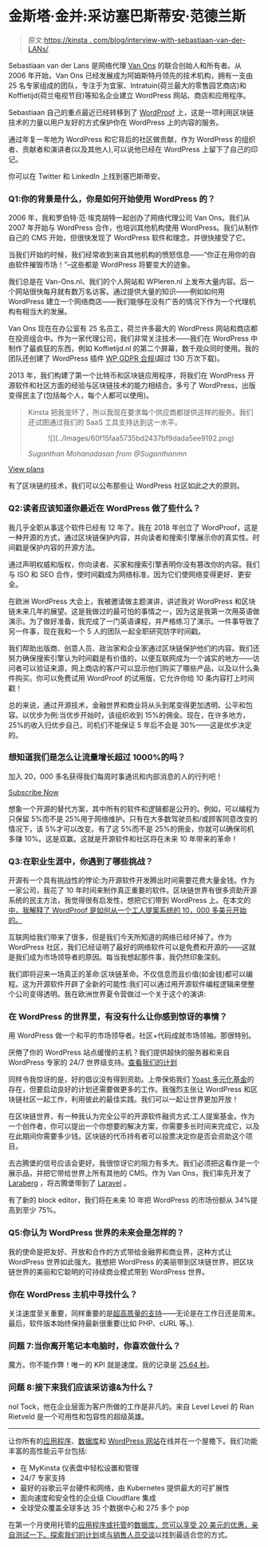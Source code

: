 # 金斯塔·金并:采访塞巴斯蒂安·范德兰斯

> 原文:[https://kinsta . com/blog/interview-with-sebastiaan-van-der-LANs/](https://kinsta.com/blog/interview-with-sebastiaan-van-der-lans/)

Sebastiaan van der Lans 是网络代理 [Van Ons](http://van-ons.nl/en) 的联合创始人和所有者。从 2006 年开始，Van Ons 已经发展成为阿姆斯特丹领先的技术机构，拥有一支由 25 名专家组成的团队，专注于为宜家、Intratuin(荷兰最大的零售园艺商店)和 Koffietijd(荷兰电视节目)等知名企业建立 WordPress 网站、商店和应用程序。

Sebastiaan 自己的重点最近已经转移到了 [WordProof](https://wordproof.io/) 上，这是一项利用区块链技术的力量以用户友好的方式保护你在 WordPress 上的内容的服务。

通过年复一年地为 WordPress 和它背后的社区做贡献，作为 WordPress 的组织者、贡献者和演讲者(以及其他人),可以说他已经在 WordPress 上留下了自己的印记。

你可以在 Twitter 和 LinkedIn 上找到塞巴斯蒂安。

### Q1:你的背景是什么，你是如何开始使用 WordPress 的？

2006 年，我和罗伯特·范·埃克胡特一起创办了网络代理公司 Van Ons。我们从 2007 年开始与 WordPress 合作，也培训其他机构使用 WordPress。我们从制作自己的 CMS 开始，但很快发现了 WordPress 软件和理念，并很快接受了它。

当我们开始的时候，我们经常收到来自其他机构的愤怒信息——“你正在用你的自由软件摧毁市场！”–这些都是 WordPress 将要变大的迹象。

我们总是在 Van-Ons.nl、我们的个人网站和 WPleren.nl 上发布大量内容。后一个网站很快每月就有数万名访客。通过提供大量的知识——例如如何用 WordPress 建立一个网络商店——我们能够在没有广告的情况下作为一个代理机构有相当大的发展。

Van Ons 现在在办公室有 25 名员工，荷兰许多最大的 WordPress 网站和商店都在投资组合中。作为一家代理公司，我们非常关注技术——我们在 WordPress 中制作了最疯狂的东西，例如 Koffietijd.nl 的第二个屏幕，数千观众同时使用。我的团队还创建了 WordPress 插件 [WP GDPR 合规](http://wordpress.org/plugins/wp-gdpr-compliance)(超过 130 万次下载)。

2013 年，我们构建了第一个比特币和区块链应用程序，将我们在 WordPress 开源软件和社区方面的经验与区块链技术的能力相结合。多亏了 WordPress，出版变得民主了(包括每个人，每个人都可以使用)。

<link rel="stylesheet" href="https://kinsta.com/wp-content/themes/kinsta/dist/components/ctas/cta-mini.css?ver=2e932b8aba3918bfb818">

<aside class="sidebar-cta">

> Kinsta 把我宠坏了，所以我现在要求每个供应商都提供这样的服务。我们还试图通过我们的 SaaS 工具支持达到这一水平。
> 
> <footer class="wp-block-kinsta-client-quote__footer">
> 
> <figure class="wp-block-kinsta-client-quote__avatar">![](../Images/60f15faa5735bd2437bf9dada5ee9192.png)</figure>
> 
> <cite class="wp-block-kinsta-client-quote__cite">Suganthan Mohanadasan from @Suganthanmn</cite></footer>

[View plans](https://kinsta.com/plans/)</aside>

有了区块链的技术，我们可以公布那些让 WordPress 社区如此之大的原则。
<kinsta-advanced-cta language="en_US" type-int-post="62752" type-int-position="0"></kinsta-advanced-cta>

### Q2:读者应该知道你最近在 WordPress 做了些什么？

我几乎全职从事这个软件已经有 12 年了。我在 2018 年创立了 WordProof，这是一种开源的方式，通过区块链保护内容，并向读者和搜索引擎展示你的真实性。时间戳是保护内容的开源方法。

通过声明权威和版权，你向读者、买家和搜索引擎表明你没有篡改你的内容。我们与 ISO 和 SEO 合作，使时间戳成为网络标准，因为它们使网络变得更好、更安全。

<kinsta-video src="https://youtu.be/0ULztxNQkC4"></kinsta-video>

在欧洲 WordPress 大会上，我被邀请做主题演讲，讲述我对 WordPress 和区块链未来几年的展望。这是我做过的最可怕的事情之一，因为这是我第一次用英语做演示。为了做好准备，我完成了一门英语课程，并严格练习了演示。一件事导致了另一件事，现在我和一个 5 人的团队一起全职研究防字时间戳。

我们帮助出版商、创意人员、政治家和企业家通过区块链保护他们的内容。我们还努力确保搜索引擎认为时间戳是有价值的，以便互联网成为一个诚实的地方——访问者可以验证来源，网上商店的客户可以显示他们购买了哪些产品，以及以什么条件购买。你可以免费试用 WordProof 的试用版，它允许你给 10 条内容打上时间戳！

总的来说，通过开源技术，金融世界和商业将从头到尾变得更加透明、公平和包容。以优步为例:当优步开始时，该组织收到 15%的佣金。现在，在许多地方，25%的收入归优步自己，司机们不能保证 5 年后不会是 30%——这是优步决定的。

 <dialog id="newsletter" class="dialog dialog has-dark-blue-background-color email-modal" aria-hidden="true">## 注册订阅时事通讯

<kinsta-form show-name="false" show-phone="false" show-website="false" show-company="false" show-disk-space="false" show-monthly-visits="false" show-number-of-websites="false" show-message="false" submit-button-text="Sign Up Now" submit-button-text-sending="Signing Up..." success-title="Thanks for subscribing!" success-message="Keep an eye out for our next newsletter." terms-template="newsletter" hubspot-source="subscribe_to_newsletter" submit-button-text-loading="Signing Up"></kinsta-form></dialog>

### 想知道我们是怎么让流量增长超过 1000%的吗？

加入 20，000 多名获得我们每周时事通讯和内部消息的人的行列吧！

[Subscribe Now](#newsletter)

想象一个开源的替代方案，其中所有的软件和逻辑都是公开的。例如，可以编程为只保留 5%而不是 25%用于网络维护。只有在大多数驾驶员和/或顾客同意改变的情况下，该 5%才可以改变。有了这 5%而不是 25%的佣金，你就可以确保司机多赚 10%。这是双赢。这就是开源软件和社区将在未来 10 年带来的革命！
<kinsta-advanced-cta language="en_US" type-int-post="62752" type-int-position="1"></kinsta-advanced-cta>

### Q3:在职业生涯中，你遇到了哪些挑战？

开源有一个具有挑战性的悖论:为开源软件开发腾出时间需要花费大量金钱。作为一家公司，我花了 10 年时间来制作真正重要的软件。区块链世界有很多资助开源系统的民主方法，我觉得很有启发性，想把它们带到 WordPress 上。在本文的[中，我解释了 WordProof 是如何从一个工人提案系统的 10，000 多美元开始的。](https://medium.com/@delans/inclusive-funding-open-source-software-wordproof-wordpress-blockchain-ab4b2c2385b5)

互联网给我们带来了很多，但是我们今天所知道的网络已经坏掉了。作为 WordPress 社区，我们已经证明了最好的网络软件可以是免费和开源的——这就是我们成为市场领导者的原因。每当我想起那件事，我仍然印象深刻。

我们即将迎来一场真正的革命:区块链革命。不仅信息而且价值(如金钱)都可以编程。这为开源软件开辟了全新的可能性:我们可以通过用开源软件编程逻辑来使整个公司变得透明。我在欧洲世界夏令营做过一个关于这个的演讲:

<kinsta-video src="https://youtube.com/watch?v=fvhOZkO4pZ8"></kinsta-video>

### 在 WordPress 的世界里，有没有什么让你感到惊讶的事情？

用 WordPress 做一个和平的市场领导者。社区+代码成就市场领袖。那很特别。

厌倦了你的 WordPress 站点缓慢的主机？我们提供超快的服务器和来自 WordPress 专家的 24/7 世界级支持。[查看我们的计划](https://kinsta.com/plans/?in-article-cta)

同样令我惊讶的是，好的倡议没有得到资助。上帝保佑我们 [Yoast 多元化基金](https://yoast.com/yoast-diversity-fund/)的存在，但要启动良好的计划还需要做更多的工作。我强烈主张让 WordPress 和区块链社区一起工作，利用彼此的最佳实践。我们可以一起让世界更加开放！

在区块链世界，有一种我认为完全公平的开源软件融资方式:工人提案基金。作为一个创作者，你可以提出一个你想要的解决方案，你需要多长时间来完成它，以及在此期间你需要多少钱。区块链的代币持有者可以投票决定你是否会资助这个项目。

去古腾堡的信号应该会更好。我很惊讶它的阻力有多大。我们必须把这看作是一个展示品，并把它带给世界上所有其他的 CMS。作为 Van Ons，我们率先开发了 [Laraberg](https://van-ons.nl/blog/development/gutenberg-in-laravel-hier-is-laraberg/) ，将古腾堡带到了 [Laravel](https://kinsta.com/blog/laravel-tutorial/) 。

有了新的 block editor，我们将在未来 10 年把 WordPress 的市场份额从 34%提高到至少 75%。

### Q5:你认为 WordPress 世界的未来会是怎样的？

我的使命是把友好、开放和合作的方式带给金融界和商业界，这种方式让 WordPress 世界如此强大。我想把 WordPress 的美丽带到区块链世界，把区块链世界的美丽和它聪明的可持续商业模式带到 WordPress 世界。

### 你在 WordPress 主机中寻找什么？

关注速度至关重要，同样重要的是[超高质量的支持](https://kinsta.com/kinsta-support/)——无论是在工作日还是周末。最后，软件版本始终保持最新很重要(比如 PHP、cURL 等。).

### 问题 7:当你离开笔记本电脑时，你喜欢做什么？

魔方。你不能作弊！唯一的 KPI 就是速度。我的记录是 [25.64 秒](https://www.youtube.com/watch?v=aTG-M98z4R4&feature=emb_title)。

### 问题 8:接下来我们应该采访谁&为什么？

nol Tock，他在企业层面为客户所做的工作是非凡的。来自 Level Level 的 Rian Rietveld 是一个可用性和包容性的超级英雄。

* * *

让你所有的[应用程序](https://kinsta.com/application-hosting/)、[数据库](https://kinsta.com/database-hosting/)和 [WordPress 网站](https://kinsta.com/wordpress-hosting/)在线并在一个屋檐下。我们功能丰富的高性能云平台包括:

*   在 MyKinsta 仪表盘中轻松设置和管理
*   24/7 专家支持
*   最好的谷歌云平台硬件和网络，由 Kubernetes 提供最大的可扩展性
*   面向速度和安全性的企业级 Cloudflare 集成
*   全球受众覆盖全球多达 35 个数据中心和 275 多个 pop

在第一个月使用托管的[应用程序或托管](https://kinsta.com/application-hosting/)的[数据库，您可以享受 20 美元的优惠，亲自测试一下。探索我们的](https://kinsta.com/database-hosting/)[计划](https://kinsta.com/plans/)或[与销售人员交谈](https://kinsta.com/contact-us/)以找到最适合您的方式。